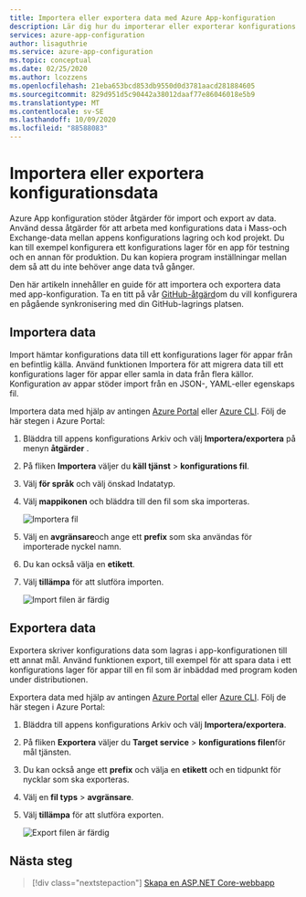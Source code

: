 ```yaml
---
title: Importera eller exportera data med Azure App-konfiguration
description: Lär dig hur du importerar eller exporterar konfigurations data till eller från Azure App konfiguration. Exchange-data mellan appens konfigurations lager och kod projekt.
services: azure-app-configuration
author: lisaguthrie
ms.service: azure-app-configuration
ms.topic: conceptual
ms.date: 02/25/2020
ms.author: lcozzens
ms.openlocfilehash: 21eba653bcd853db9550d0d3781aacd281884605
ms.sourcegitcommit: 829d951d5c90442a38012daaf77e86046018e5b9
ms.translationtype: MT
ms.contentlocale: sv-SE
ms.lasthandoff: 10/09/2020
ms.locfileid: "88588083"
---
```

# <a name="import-or-export-configuration-data"></a>Importera eller exportera konfigurationsdata

Azure App konfiguration stöder åtgärder för import och export av data. Använd dessa åtgärder för att arbeta med konfigurations data i Mass-och Exchange-data mellan appens konfigurations lagring och kod projekt. Du kan till exempel konfigurera ett konfigurations lager för en app för testning och en annan för produktion. Du kan kopiera program inställningar mellan dem så att du inte behöver ange data två gånger.

Den här artikeln innehåller en guide för att importera och exportera data med app-konfiguration. Ta en titt på vår [GitHub-åtgärd](https://aka.ms/azconfig-gha1)om du vill konfigurera en pågående synkronisering med din GitHub-lagrings platsen.

## <a name="import-data"></a>Importera data

Import hämtar konfigurations data till ett konfigurations lager för appar från en befintlig källa. Använd funktionen Importera för att migrera data till ett konfigurations lager för appar eller samla in data från flera källor. Konfiguration av appar stöder import från en JSON-, YAML-eller egenskaps fil.

Importera data med hjälp av antingen [Azure Portal](https://portal.azure.com) eller [Azure CLI](./scripts/cli-import.md). Följ de här stegen i Azure Portal:

1. Bläddra till appens konfigurations Arkiv och välj **Importera/exportera** på menyn **åtgärder** .

1. På fliken **Importera** väljer du **käll tjänst**  >  **konfigurations fil**.

1. Välj **för språk** och välj önskad Indatatyp.

1. Välj **mappikonen** och bläddra till den fil som ska importeras.

    ![Importera fil](./media/import-file.png)

1. Välj en **avgränsare**och ange ett **prefix** som ska användas för importerade nyckel namn.

1. Du kan också välja en **etikett**.

1. Välj **tillämpa** för att slutföra importen.

    ![Import filen är färdig](./media/import-file-complete.png)

## <a name="export-data"></a>Exportera data

Exportera skriver konfigurations data som lagras i app-konfigurationen till ett annat mål. Använd funktionen export, till exempel för att spara data i ett konfigurations lager för appar till en fil som är inbäddad med program koden under distributionen.

Exportera data med hjälp av antingen [Azure Portal](https://portal.azure.com) eller [Azure CLI](./scripts/cli-export.md). Följ de här stegen i Azure Portal:

1. Bläddra till appens konfigurations Arkiv och välj **Importera/exportera**.

1. På fliken **Exportera** väljer du **Target service**  >  **konfigurations filen**för mål tjänsten.

1. Du kan också ange ett **prefix** och välja en **etikett** och en tidpunkt för nycklar som ska exporteras.

1. Välj en **fil typs**  >  **avgränsare**.

1. Välj **tillämpa** för att slutföra exporten.

    ![Export filen är färdig](./media/export-file-complete.png)

## <a name="next-steps"></a>Nästa steg

> [!div class="nextstepaction"]
> [Skapa en ASP.NET Core-webbapp](./quickstart-aspnet-core-app.md)  

